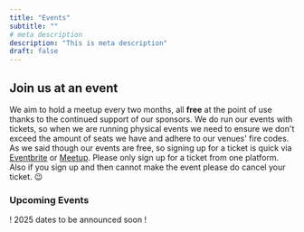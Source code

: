 ```yaml
---
title: "Events"
subtitle: ""
# meta description
description: "This is meta description"
draft: false
---
```



## Join us at an event
We aim to hold a meetup every two months, all **free** at the point of use thanks to the continued support of our sponsors. We do run our events with tickets, so when we are running physical events we need to ensure we don't exceed the amount of seats we have and adhere to our venues' fire codes.  As we said though our events are free, so signing up for a ticket is quick via [Eventbrite](https://www.eventbrite.co.uk/o/glasgow-azure-user-group-13843919802) or [Meetup](https://www.meetup.com/glasgow-azure-user-group).  Please only sign up for a ticket from one platform.  Also if you sign up and then cannot make the event please do cancel your ticket. 😉

### Upcoming Events
! 2025 dates to be announced soon !
